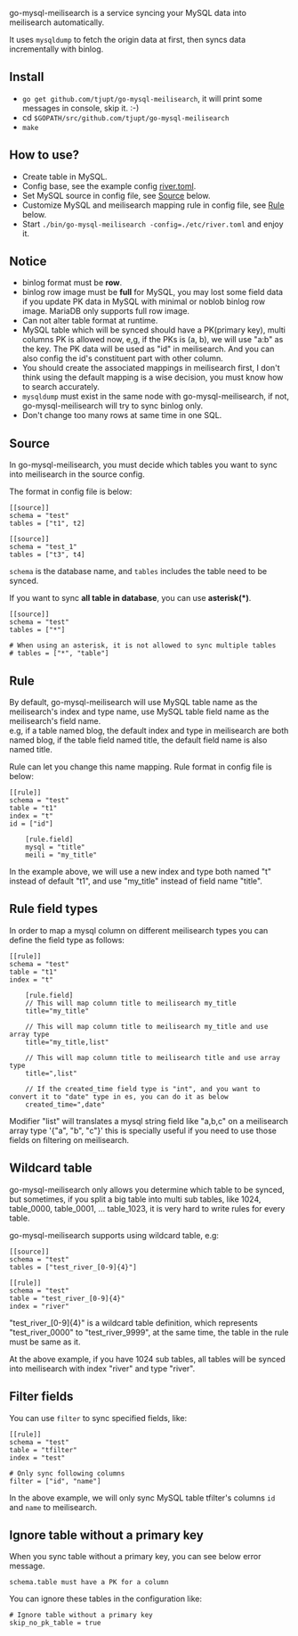 go-mysql-meilisearch is a service syncing your MySQL data into meilisearch automatically.

It uses `mysqldump` to fetch the origin data at first, then syncs data incrementally with binlog.

## Install

+ `go get github.com/tjupt/go-mysql-meilisearch`, it will print some messages in console, skip it. :-)
+ cd `$GOPATH/src/github.com/tjupt/go-mysql-meilisearch`
+ `make`

## How to use?

+ Create table in MySQL.
+ Config base, see the example config [river.toml](./etc/river.toml).
+ Set MySQL source in config file, see [Source](#source) below.
+ Customize MySQL and meilisearch mapping rule in config file, see [Rule](#rule) below.
+ Start `./bin/go-mysql-meilisearch -config=./etc/river.toml` and enjoy it.

## Notice

+ binlog format must be **row**.
+ binlog row image must be **full** for MySQL, you may lost some field data if you update PK data in MySQL with minimal or noblob binlog row image. MariaDB only supports full row image.
+ Can not alter table format at runtime.
+ MySQL table which will be synced should have a PK(primary key), multi columns PK is allowed now, e,g, if the PKs is (a, b), we will use "a:b" as the key. The PK data will be used as "id" in meilisearch. And you can also config the id's constituent part with other column.
+ You should create the associated mappings in meilisearch first, I don't think using the default mapping is a wise decision, you must know how to search accurately.
+ `mysqldump` must exist in the same node with go-mysql-meilisearch, if not, go-mysql-meilisearch will try to sync binlog only.
+ Don't change too many rows at same time in one SQL.

## Source

In go-mysql-meilisearch, you must decide which tables you want to sync into meilisearch in the source config.

The format in config file is below:

```
[[source]]
schema = "test"
tables = ["t1", t2]

[[source]]
schema = "test_1"
tables = ["t3", t4]
```

`schema` is the database name, and `tables` includes the table need to be synced.

If you want to sync **all table in database**, you can use **asterisk(\*)**.  
```
[[source]]
schema = "test"
tables = ["*"]

# When using an asterisk, it is not allowed to sync multiple tables
# tables = ["*", "table"]
```

## Rule

By default, go-mysql-meilisearch will use MySQL table name as the meilisearch's index and type name, use MySQL table field name as the meilisearch's field name.  
e.g, if a table named blog, the default index and type in meilisearch are both named blog, if the table field named title,
the default field name is also named title.

Rule can let you change this name mapping. Rule format in config file is below:

```
[[rule]]
schema = "test"
table = "t1"
index = "t"
id = ["id"]

    [rule.field]
    mysql = "title"
    meili = "my_title"
```

In the example above, we will use a new index and type both named "t" instead of default "t1", and use "my_title" instead of field name "title".

## Rule field types

In order to map a mysql column on different meilisearch types you can define the field type as follows:

```
[[rule]]
schema = "test"
table = "t1"
index = "t"

    [rule.field]
    // This will map column title to meilisearch my_title
    title="my_title"

    // This will map column title to meilisearch my_title and use array type
    title="my_title,list"

    // This will map column title to meilisearch title and use array type
    title=",list"

    // If the created_time field type is "int", and you want to convert it to "date" type in es, you can do it as below
    created_time=",date"
```

Modifier "list" will translates a mysql string field like "a,b,c" on a meilisearch array type '{"a", "b", "c"}' this is specially useful if you need to use those fields on filtering on meilisearch.

## Wildcard table

go-mysql-meilisearch only allows you determine which table to be synced, but sometimes, if you split a big table into multi sub tables, like 1024, table_0000, table_0001, ... table_1023, it is very hard to write rules for every table.

go-mysql-meilisearch supports using wildcard table, e.g:

```
[[source]]
schema = "test"
tables = ["test_river_[0-9]{4}"]

[[rule]]
schema = "test"
table = "test_river_[0-9]{4}"
index = "river"
```

"test_river_[0-9]{4}" is a wildcard table definition, which represents "test_river_0000" to "test_river_9999", at the same time, the table in the rule must be same as it.

At the above example, if you have 1024 sub tables, all tables will be synced into meilisearch with index "river" and type "river".

## Filter fields

You can use `filter` to sync specified fields, like:

```
[[rule]]
schema = "test"
table = "tfilter"
index = "test"

# Only sync following columns
filter = ["id", "name"]
```

In the above example, we will only sync MySQL table tfilter's columns `id` and `name` to meilisearch. 

## Ignore table without a primary key
When you sync table without a primary key, you can see below error message.
```
schema.table must have a PK for a column
```
You can ignore these tables in the configuration like:
```
# Ignore table without a primary key
skip_no_pk_table = true
```
